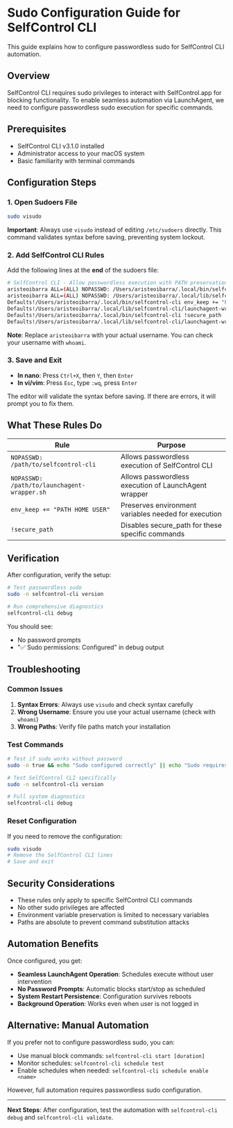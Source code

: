 # Sudo Configuration Guide for SelfControl CLI

This guide explains how to configure passwordless sudo for SelfControl CLI automation.

## Overview

SelfControl CLI requires sudo privileges to interact with SelfControl.app for blocking functionality. To enable seamless automation via LaunchAgent, we need to configure passwordless sudo execution for specific commands.

## Prerequisites

- SelfControl CLI v3.1.0 installed
- Administrator access to your macOS system
- Basic familiarity with terminal commands

## Configuration Steps

### 1. Open Sudoers File

```bash
sudo visudo
```

**Important**: Always use `visudo` instead of editing `/etc/sudoers` directly. This command validates syntax before saving, preventing system lockout.

### 2. Add SelfControl CLI Rules

Add the following lines at the **end** of the sudoers file:

```bash
# SelfControl CLI - Allow passwordless execution with PATH preservation
aristeoibarra ALL=(ALL) NOPASSWD: /Users/aristeoibarra/.local/bin/selfcontrol-cli
aristeoibarra ALL=(ALL) NOPASSWD: /Users/aristeoibarra/.local/lib/selfcontrol-cli/launchagent-wrapper.sh
Defaults!/Users/aristeoibarra/.local/bin/selfcontrol-cli env_keep += "PATH HOME USER"
Defaults!/Users/aristeoibarra/.local/lib/selfcontrol-cli/launchagent-wrapper.sh env_keep += "PATH HOME USER"
Defaults!/Users/aristeoibarra/.local/bin/selfcontrol-cli !secure_path
Defaults!/Users/aristeoibarra/.local/lib/selfcontrol-cli/launchagent-wrapper.sh !secure_path
```

**Note**: Replace `aristeoibarra` with your actual username. You can check your username with `whoami`.

### 3. Save and Exit

- **In nano**: Press `Ctrl+X`, then `Y`, then `Enter`
- **In vi/vim**: Press `Esc`, type `:wq`, press `Enter`

The editor will validate the syntax before saving. If there are errors, it will prompt you to fix them.

## What These Rules Do

| Rule | Purpose |
|------|---------|
| `NOPASSWD: /path/to/selfcontrol-cli` | Allows passwordless execution of SelfControl CLI |
| `NOPASSWD: /path/to/launchagent-wrapper.sh` | Allows passwordless execution of LaunchAgent wrapper |
| `env_keep += "PATH HOME USER"` | Preserves environment variables needed for execution |
| `!secure_path` | Disables secure_path for these specific commands |

## Verification

After configuration, verify the setup:

```bash
# Test passwordless sudo
sudo -n selfcontrol-cli version

# Run comprehensive diagnostics
selfcontrol-cli debug
```

You should see:
- No password prompts
- "✅ Sudo permissions: Configured" in debug output

## Troubleshooting

### Common Issues

1. **Syntax Errors**: Always use `visudo` and check syntax carefully
2. **Wrong Username**: Ensure you use your actual username (check with `whoami`)
3. **Wrong Paths**: Verify file paths match your installation

### Test Commands

```bash
# Test if sudo works without password
sudo -n true && echo "Sudo configured correctly" || echo "Sudo requires password"

# Test SelfControl CLI specifically
sudo -n selfcontrol-cli version

# Full system diagnostics
selfcontrol-cli debug
```

### Reset Configuration

If you need to remove the configuration:

```bash
sudo visudo
# Remove the SelfControl CLI lines
# Save and exit
```

## Security Considerations

- These rules only apply to specific SelfControl CLI commands
- No other sudo privileges are affected
- Environment variable preservation is limited to necessary variables
- Paths are absolute to prevent command substitution attacks

## Automation Benefits

Once configured, you get:

- **Seamless LaunchAgent Operation**: Schedules execute without user intervention
- **No Password Prompts**: Automatic blocks start/stop as scheduled
- **System Restart Persistence**: Configuration survives reboots
- **Background Operation**: Works even when user is not logged in

## Alternative: Manual Automation

If you prefer not to configure passwordless sudo, you can:

- Use manual block commands: `selfcontrol-cli start [duration]`
- Monitor schedules: `selfcontrol-cli schedule test`
- Enable schedules when needed: `selfcontrol-cli schedule enable <name>`

However, full automation requires passwordless sudo configuration.

---

**Next Steps**: After configuration, test the automation with `selfcontrol-cli debug` and `selfcontrol-cli validate`.